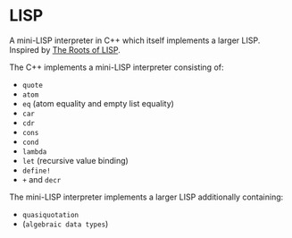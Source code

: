 # LISP

A mini-LISP interpreter in C++ which itself implements a larger LISP.
Inspired by [The Roots of LISP](http://languagelog.ldc.upenn.edu/myl/llog/jmc.pdf).

The C++ implements a mini-LISP interpreter consisting of:
* `quote`
* `atom`
* `eq` (atom equality and empty list equality)
* `car`
* `cdr`
* `cons`
* `cond`
* `lambda`
* `let` (recursive value binding)
* `define!`
* `+` and `decr`

The mini-LISP interpreter implements a larger LISP additionally containing:
* `quasiquotation`
* (`algebraic data types`)
